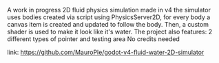 A work in progress 2D fluid physics simulation made in v4
the simulator uses bodies created via script using PhysicsServer2D, for every body a canvas item is created and updated to follow the body. Then, a custom shader is used to make it look like it's water.
The project also features:
2 different types of pointer
and testing area
No credits needed


link: https://github.com/MauroPle/godot-v4-fluid-water-2D-simulator
